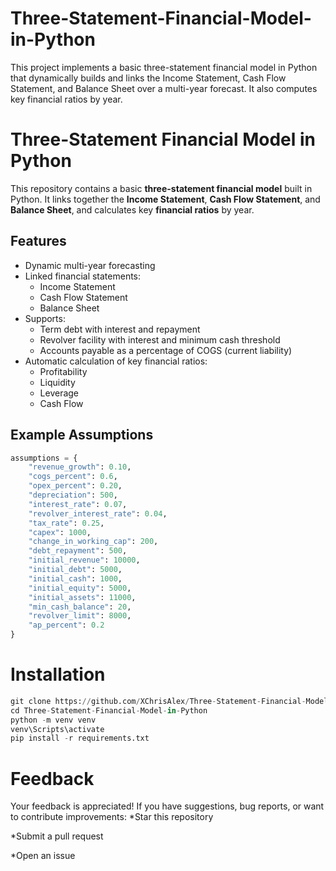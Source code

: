 # Three-Statement-Financial-Model-in-Python
This project implements a basic three-statement financial model in Python that dynamically builds and links the Income Statement, Cash Flow Statement, and Balance Sheet over a multi-year forecast. It also computes key financial ratios by year.
#  Three-Statement Financial Model in Python

This repository contains a basic **three-statement financial model** built in Python. It links together the **Income Statement**, **Cash Flow Statement**, and **Balance Sheet**, and calculates key **financial ratios** by year.

##  Features

- Dynamic multi-year forecasting
- Linked financial statements:
  - Income Statement
  - Cash Flow Statement
  - Balance Sheet
- Supports:
  - Term debt with interest and repayment
  - Revolver facility with interest and minimum cash threshold
  - Accounts payable as a percentage of COGS (current liability)
- Automatic calculation of key financial ratios:
  - Profitability
  - Liquidity
  - Leverage
  - Cash Flow

##  Example Assumptions

```python
assumptions = {
    "revenue_growth": 0.10,
    "cogs_percent": 0.6,
    "opex_percent": 0.20,
    "depreciation": 500,
    "interest_rate": 0.07,
    "revolver_interest_rate": 0.04,
    "tax_rate": 0.25,
    "capex": 1000,
    "change_in_working_cap": 200,
    "debt_repayment": 500,
    "initial_revenue": 10000,
    "initial_debt": 5000,
    "initial_cash": 1000,
    "initial_equity": 5000,
    "initial_assets": 11000,
    "min_cash_balance": 20,
    "revolver_limit": 8000,
    "ap_percent": 0.2
}
```
#  Installation

```python
git clone https://github.com/XChrisAlex/Three-Statement-Financial-Model-in-Python.git
cd Three-Statement-Financial-Model-in-Python
python -m venv venv
venv\Scripts\activate
pip install -r requirements.txt


```
# Feedback

Your feedback is appreciated!
If you have suggestions, bug reports, or want to contribute improvements:
*Star this repository

*Submit a pull request

*Open an issue
